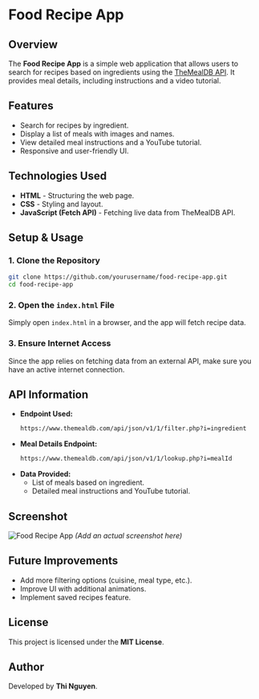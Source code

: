 # Food Recipe App

## Overview
The **Food Recipe App** is a simple web application that allows users to search for recipes based on ingredients using the [TheMealDB API](https://www.themealdb.com/api.php). It provides meal details, including instructions and a video tutorial.

## Features
- Search for recipes by ingredient.
- Display a list of meals with images and names.
- View detailed meal instructions and a YouTube tutorial.
- Responsive and user-friendly UI.

## Technologies Used
- **HTML** - Structuring the web page.
- **CSS** - Styling and layout.
- **JavaScript (Fetch API)** - Fetching live data from TheMealDB API.

## Setup & Usage
### 1. Clone the Repository
```sh
git clone https://github.com/yourusername/food-recipe-app.git
cd food-recipe-app
```

### 2. Open the `index.html` File
Simply open `index.html` in a browser, and the app will fetch recipe data.

### 3. Ensure Internet Access
Since the app relies on fetching data from an external API, make sure you have an active internet connection.

## API Information
- **Endpoint Used:**
  ```sh
  https://www.themealdb.com/api/json/v1/1/filter.php?i=ingredient
  ```
- **Meal Details Endpoint:**
  ```sh
  https://www.themealdb.com/api/json/v1/1/lookup.php?i=mealId
  ```
- **Data Provided:**
  - List of meals based on ingredient.
  - Detailed meal instructions and YouTube tutorial.

## Screenshot
![Food Recipe App](images/demo.png) *(Add an actual screenshot here)*

## Future Improvements
- Add more filtering options (cuisine, meal type, etc.).
- Improve UI with additional animations.
- Implement saved recipes feature.

## License
This project is licensed under the **MIT License**.

## Author
Developed by **Thi Nguyen**.